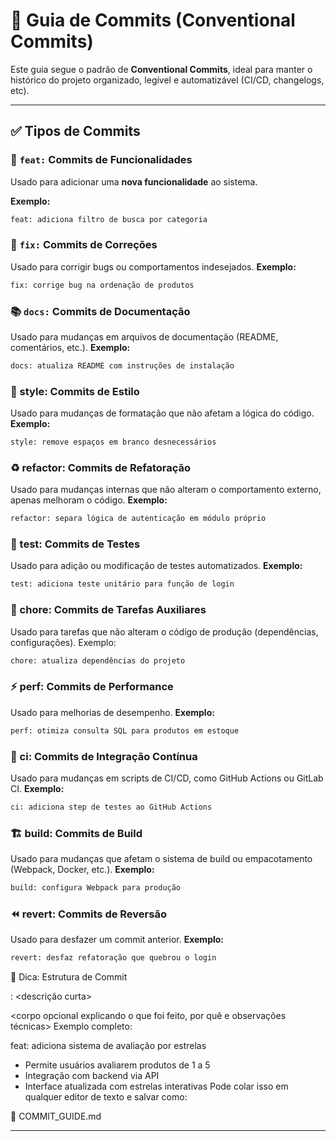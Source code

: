 # 📝 Guia de Commits (Conventional Commits)

Este guia segue o padrão de **Conventional Commits**, ideal para manter o histórico do projeto organizado, legível e automatizável (CI/CD, changelogs, etc).

---

## ✅ Tipos de Commits

### 🔧 `feat:` Commits de Funcionalidades
Usado para adicionar uma **nova funcionalidade** ao sistema.

**Exemplo:**
```bash
feat: adiciona filtro de busca por categoria
```
### 🐞 `fix:` Commits de Correções
Usado para corrigir bugs ou comportamentos indesejados.
**Exemplo:**
```bash
fix: corrige bug na ordenação de produtos
```

### 📚 `docs:` Commits de Documentação
Usado para mudanças em arquivos de documentação (README, comentários, etc.).
**Exemplo:**
```bash
docs: atualiza README com instruções de instalação
```

### 🎨 style: Commits de Estilo
Usado para mudanças de formatação que não afetam a lógica do código.
**Exemplo:**
```bash
style: remove espaços em branco desnecessários
```
### ♻️ refactor: Commits de Refatoração
Usado para mudanças internas que não alteram o comportamento externo, apenas melhoram o código.
**Exemplo:**
```bash
refactor: separa lógica de autenticação em módulo próprio
```
### 🧪 test: Commits de Testes
Usado para adição ou modificação de testes automatizados.
**Exemplo:**
```bash
test: adiciona teste unitário para função de login
```
### 🧹 chore: Commits de Tarefas Auxiliares
Usado para tarefas que não alteram o código de produção (dependências, configurações).
Exemplo:
```bash
chore: atualiza dependências do projeto
```
### ⚡ perf: Commits de Performance
Usado para melhorias de desempenho.
**Exemplo:**
```bash
perf: otimiza consulta SQL para produtos em estoque
```
### 🔄 ci: Commits de Integração Contínua
Usado para mudanças em scripts de CI/CD, como GitHub Actions ou GitLab CI.
**Exemplo:**
```bash
ci: adiciona step de testes ao GitHub Actions
```
### 🏗️ build: Commits de Build
Usado para mudanças que afetam o sistema de build ou empacotamento (Webpack, Docker, etc.).
**Exemplo:**
```bash
build: configura Webpack para produção
```
### ⏪ revert: Commits de Reversão
Usado para desfazer um commit anterior.
**Exemplo:**
```bash
revert: desfaz refatoração que quebrou o login
```
🧠 Dica: Estrutura de Commit

<tipo>: <descrição curta>

<corpo opcional explicando o que foi feito, por quê e observações técnicas>
Exemplo completo:

feat: adiciona sistema de avaliação por estrelas

- Permite usuários avaliarem produtos de 1 a 5
- Integração com backend via API
- Interface atualizada com estrelas interativas
Pode colar isso em qualquer editor de texto e salvar como:

📄 COMMIT_GUIDE.md


---

